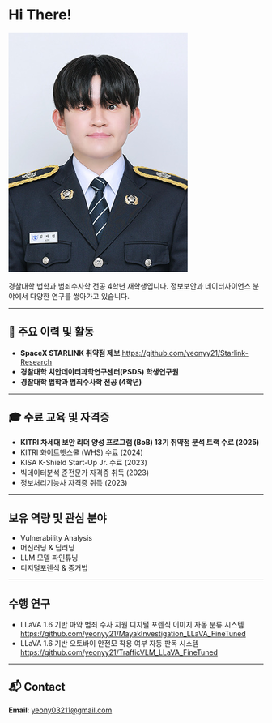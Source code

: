 # Hi There!

![Profile](2025_3_profile.jpg)


경찰대학 법학과 범죄수사학 전공 4학년 재학생입니다.
정보보안과 데이터사이언스 분야에서 다양한 연구를 쌓아가고 있습니다.

---

## 🚀 주요 이력 및 활동

- **SpaceX STARLINK 취약점 제보**
  https://github.com/yeonyy21/Starlink-Research
- **경찰대학 치안데이터과학연구센터(PSDS) 학생연구원**
- **경찰대학 법학과 범죄수사학 전공 (4학년)**

---

## 🎓 수료 교육 및 자격증

- **KITRI 차세대 보안 리더 양성 프로그램 (BoB) 13기 취약점 분석 트랙 수료 (2025)**
- KITRI 화이트햇스쿨 (WHS) 수료 (2024)
- KISA K-Shield Start-Up Jr. 수료 (2023)
- 빅데이터분석 준전문가 자격증 취득 (2023)
- 정보처리기능사 자격증 취득 (2023)
  

---

## 보유 역량 및 관심 분야

- Vulnerability Analysis
- 머신러닝 & 딥러닝
- LLM 모델 파인튜닝
- 디지털포렌식 & 증거법

---

## 수행 연구

- LLaVA 1.6 기반 마약 범죄 수사 지원 디지털 포렌식 이미지 자동 분류 시스템
https://github.com/yeonyy21/MayakInvestigation_LLaVA_FineTuned
- LLaVA 1.6 기반 오토바이 안전모 착용 여부 자동 판독 시스템  
https://github.com/yeonyy21/TrafficVLM_LLaVA_FineTuned

---


## 📬 Contact

**Email**: yeony03211@gmail.com
